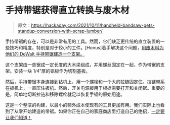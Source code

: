 # 手持带锯获得直立转换与废木材

> 原文：<https://hackaday.com/2021/10/11/handheld-bandsaw-gets-standup-conversion-with-scrap-lumber/>

手持带锯的存在，可以是非常有用的工具。然而，它们缺乏更传统的直立装置的一些技巧和精度，特别是对于较小的工件。[Honus]着手解决这个问题，[用废木料为他们的 DeWalt 手持带锯建造一个支架。](https://www.instructables.com/Bandsaw-Stand-From-Scrap-Lumber/)

这个支架由一些锯成一定长度的大木梁组成，并用螺丝固定在一起，作为带锯的支架。安装一块 1/4”厚的铝板作为切割基板。

然后，手持带锯本身连接到钻机上，用一个螺栓和一个大的拉链固定住。拉链带系在扳机上，一直压住扳机。然后，开关电源板用于根据需要打开和关闭锯。重要的是，简单地切断拉链和移除螺栓就足以恢复手锯的原始用途。

这是一个整洁的构建，以最小的额外成本使现有的工具更加有用。我们实际上也看到了从零开始建造的带锯。如果你正在自己的家庭商店里打造自己的绝招，[一定要让我们知道！](http://hackaday.com/submit-a-tip)